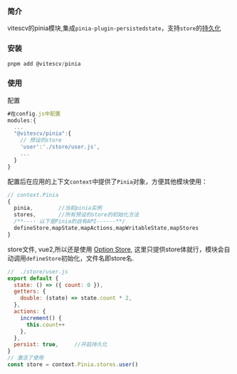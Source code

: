 ### 简介

vitescv的pinia模块,集成`pinia-plugin-persistedstate`，支持`store`的[持久化](https://prazdevs.github.io/pinia-plugin-persistedstate/zh/guide/)


### 安装

```js
pnpm add @vitescv/pinia
```

### 使用

配置
```js
#在config.js中配置
modules:{
  ...
  "@vitescv/pinia":{
    // 预设的store
    'user':'./store/user.js',
    ...
  }
}
```


配置后在应用的上下文`context`中提供了`Pinia`对象，方便其他模块使用：

```js
// context.Pinia
{
  pinia,        //当前pinia实例
  stores,       //所有预设的store的初始化方法
  /**---- 以下是Pinia的自有API------**/
  defineStore,mapState,mapActions,mapWritableState,mapStores
}
```


store文件, vue2,所以还是使用 [Option Store](https://pinia.vuejs.org/zh/core-concepts/#option-stores), 这里只提供store体就行，模块会自动调用`defineStore`初始化，文件名即store名.
```js
//  ./store/user.js
export default {
  state: () => ({ count: 0 }),
  getters: {
    double: (state) => state.count * 2,
  },
  actions: {
    increment() {
      this.count++
    },
  },
  persist: true,     //开启持久化
}
// 激活了使用
const store = context.Pinia.stores.user()
```
